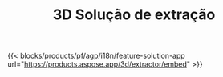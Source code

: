 ﻿---
title: 3D Solução de extração 
weight: 7730
url: /pt/extractor
limit: 
description: Converter arquivo 3D para Autodesk, Draco, Wavefront, 3D Studio e muitos outros formatos
---
{{< blocks/products/pf/agp/i18n/feature-solution-app url="https://products.aspose.app/3d/extractor/embed" >}} 
